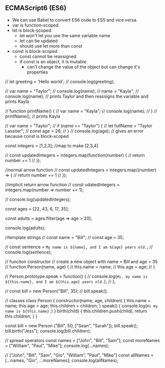 ECMAScript6 (ES6)
-------
* We can use Babel to convert ES6 code to ES5 and vice versa.
* var is function-scoped
* let is block-scoped
    * let won't let you use the same variable name
    * let can be updated
    * should use let more than const
* const is block-scoped
    * const cannot be reassigned
    * if const is an object, it is mutable
        * can't change the value of the object but can change it's properties

// let greeting = 'Hello world';
// console.log(greeting);

// var name = "Taylor";
// console.log(name);
// name = "Kayla";
// console.log(name);
// prints Taylor and then reassigns the variable and prints Kayla

// function printName() {
//     var name = "Kayla";
//     console.log(name);
// }
// printName();
// prints Kayla

// var name = "Taylor";
// if (name == "Taylor") {
//     let fullName = "Taylor Lassiter";
//     const age = 26;
// }
// console.log(age);
// gives an error because const is block-scoped

const integers = [1,2,3]; //map to make [2,3,4]

// const updatedIntegers = integers.map(function(number) {
//     return number += 1
// });

//normal arrow function
// const updatedIntegers = integers.map((number) => {
//     return number += 1
// });

//implicit return arrow function
// const udatedIntegers = integers.map(number => number += 1);

// console.log(updatedIntegers);

const ages = [22, 43, 6, 17, 35];

const adults = ages.filter(age => age > 20);

console.log(adults);

//template strings
// const name = "Bill";
// const age = 35;

// const sentence = `My name is ${name}, and I am ${age} years old.`;
// console.log(sentence); 

// funciton constructor
// create a new object with name = Bill and age = 35
// function Person(name, age) {
//     this.name = name;
//     this.age = age;
// }

// Person.prototype.speak = function() {
//     console.log(`Hi, my name is ${this.name}, and I am ${this.age} years old.`);
// };

// const bill = new Person("Bill", 35);
// bill.speak();

// classes
class Person {
    constructor(name, age, children) {
        this.name = name;
        this.age = age;
        this.children = children;
    }
    speak() {
        console.log(`Hi my name is ${this.name}.`)
    }
    birth(child) {
        this.children.push(child);
        return this.children;
    }
}

const bill = new Person ("Bill", 50, ["Sean", "Sarah"]);
bill.speak();
bill.birth("Jess");
console.log(bill.children);

// spread operators
const names = ["John", "Bill", "Sam"];
const moreNames = ["William", "Paul", "Mike"];
console.log(...names);

// ["John", "Bill", "Sam", "Gio", "William", "Paul", "Mike"]
const allNames = [...names, "Gio", ...moreNames];
console.log(allNames);
